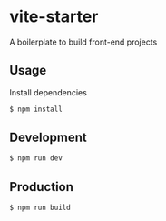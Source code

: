# vite-starter
A boilerplate to build front-end projects

## Usage
Install dependencies
```sh
$ npm install
```

## Development
```sh
$ npm run dev
```
## Production
```sh
$ npm run build
```
